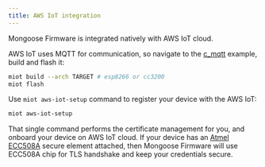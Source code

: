 ```yaml
---
title: AWS IoT integration
---
```


Mongoose Firmware is integrated natively with AWS IoT cloud.

AWS IoT uses MQTT for communication, so navigate to the
[c_mqtt](https://github.com/cesanta/mongoose-iot/tree/master/fw/examples/c_mqtt)
example, build and flash it:

```bash
miot build --arch TARGET # esp8266 or cc3200
miot flash
```

Use `miot aws-iot-setup` command to register your device with the AWS IoT:

```bash
miot aws-iot-setup
```

That single command performs the certificate management for you, and
onboard your device on AWS IoT cloud. If your device has an
[Atmel ECC508A](http://www.atmel.com/devices/ATECC508A.aspx) secure element
attached, then Mongoose Firmware will use ECC508A chip for TLS handshake
and keep your credentials secure.

